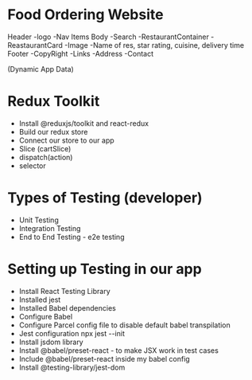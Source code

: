 # Food Ordering Website

Header
-logo
-Nav Items
Body
-Search
-RestaurantContainer
-ReastaurantCard
-Image
-Name of res, star rating, cuisine, delivery time
Footer
-CopyRight
-Links
-Address
-Contact

(Dynamic App Data)

# Redux Toolkit

- Install @reduxjs/toolkit and react-redux
- Build our redux store
- Connect our store to our app
- Slice (cartSlice)
- dispatch(action)
- selector

# Types of Testing (developer)

- Unit Testing
- Integration Testing
- End to End Testing - e2e testing

# Setting up Testing in our app

- Install React Testing Library
- Installed jest
- Installed Babel dependencies
- Configure Babel
- Configure Parcel config file to disable default babel transpilation
- Jest configuration  npx jest --init
- Install jsdom library
- Install @babel/preset-react - to make JSX work in test cases
- Include @babel/preset-react inside my babel config
- Install @testing-library/jest-dom